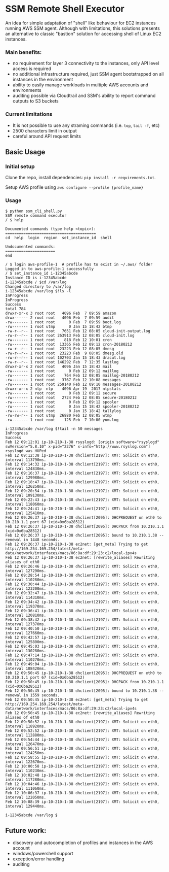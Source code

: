 # SSM Remote Shell Executor
An idea for simple adaptation of "shell" like behaviour for EC2 instances running AWS SSM agent. Although with limitations, this solutions presents an alternative to classic "bastion" solution for accessing shell of Linux EC2 instances.

### Main benefits:
- no requirement for layer 3 connectivity to the instances, only API level access is required
- no additional infrastructure required, just SSM agent bootstrapped on all instances in the environment
- ability to easily manage workloads in multiple AWS accounts and environments
- auditing possible via Cloudtrail and SSM's ability to report command outputs to S3 buckets

### Current limitations
- It is not possible to use any straming commands (i.e. `top`, `tail -f`, etc)
- 2500 characters limit in output
- careful around API request limits

## Basic Usage
### Initial setup
Clone the repo, install dependencies: `pip install -r requirements.txt`.

Setup AWS profile using `aws configure --profile {profile_name}`

### Usage

    $ python ssm_cli_shell.py
    SSM remote command executor
    / $ help
    
    Documented commands (type help <topic>):
    ========================================
    cd  help  login  region  set_instance_id  shell
    
    Undocumented commands:
    ======================
    end
    
    / $ login aws-profile-1  # profile has to exist in ~/.aws/ folder
    Logged in to aws-profile-1 successfully
    / $ set_instance_id i-12345abcde
    Instance ID is i-12345abcde
    i-12345abcde / $cd /var/log
    Changed directory to /var/log
    i-12345abcde /var/log $!ls -l
    InProgress
    InProgress
    Success
    total 784
    drwxr-xr-x 3 root root   4096 Feb  7 09:59 amazon
    drwx------ 2 root root   4096 Feb  7 09:59 audit
    -rw------- 1 root root      0 Feb  7 09:59 boot.log
    -rw------- 1 root utmp      0 Jan 15 18:42 btmp
    -rw-r--r-- 1 root root   7651 Feb 12 08:05 cloud-init-output.log
    -rw-r--r-- 1 root root 263913 Feb 12 08:05 cloud-init.log
    -rw------- 1 root root    818 Feb 12 10:01 cron
    -rw------- 1 root root  13365 Feb 12 09:12 cron-20180212
    -rw-r--r-- 1 root root  23223 Feb 12 08:05 dmesg
    -rw-r--r-- 1 root root  23223 Feb  9 08:05 dmesg.old
    -rw-r--r-- 1 root root 102703 Jan 15 18:43 dracut.log
    -rw-r--r-- 1 root root 146292 Feb  7 12:35 lastlog
    drwxr-xr-x 2 root root   4096 Jan 15 18:42 mail
    -rw------- 1 root root      0 Feb 12 09:12 maillog
    -rw------- 1 root root    764 Feb 12 08:05 maillog-20180212
    -rw------- 1 root root   3767 Feb 12 10:08 messages
    -rw------- 1 root root 259140 Feb 12 09:10 messages-20180212
    drwxr-xr-x 2 ntp  ntp    4096 Apr 19  2017 ntpstats
    -rw------- 1 root root      0 Feb 12 09:12 secure
    -rw------- 1 root root   2724 Feb 12 08:05 secure-20180212
    -rw------- 1 root root      0 Feb 12 09:12 spooler
    -rw------- 1 root root      0 Jan 15 18:42 spooler-20180212
    -rw------- 1 root root      0 Jan 15 18:42 tallylog
    -rw-rw-r-- 1 root utmp  26880 Feb 12 08:05 wtmp
    -rw------- 1 root root    125 Feb  7 10:00 yum.log
    
    i-12345abcde /var/log $!tail -n 50 messages
    InProgress
    Success
    Feb 12 09:12:01 ip-10-210-1-38 rsyslogd: [origin software="rsyslogd" swVersion="5.8.10" x-pid="2276" x-info="http://www.rsyslog.com"] rsyslogd was HUPed
    Feb 12 09:12:38 ip-10-210-1-38 dhclient[2197]: XMT: Solicit on eth0, interval 113790ms.
    Feb 12 09:14:32 ip-10-210-1-38 dhclient[2197]: XMT: Solicit on eth0, interval 124830ms.
    Feb 12 09:16:37 ip-10-210-1-38 dhclient[2197]: XMT: Solicit on eth0, interval 129980ms.
    Feb 12 09:18:47 ip-10-210-1-38 dhclient[2197]: XMT: Solicit on eth0, interval 126250ms.
    Feb 12 09:20:54 ip-10-210-1-38 dhclient[2197]: XMT: Solicit on eth0, interval 109130ms.
    Feb 12 09:22:43 ip-10-210-1-38 dhclient[2197]: XMT: Solicit on eth0, interval 118060ms.
    Feb 12 09:24:41 ip-10-210-1-38 dhclient[2197]: XMT: Solicit on eth0, interval 125410ms.
    Feb 12 09:26:37 ip-10-210-1-38 dhclient[2095]: DHCPREQUEST on eth0 to 10.210.1.1 port 67 (xid=0x6ba28512)
    Feb 12 09:26:37 ip-10-210-1-38 dhclient[2095]: DHCPACK from 10.210.1.1 (xid=0x6ba28512)
    Feb 12 09:26:37 ip-10-210-1-38 dhclient[2095]: bound to 10.210.1.38 -- renewal in 1448 seconds.
    Feb 12 09:26:37 ip-10-210-1-38 ec2net: [get_meta] Trying to get http://169.254.169.254/latest/meta-data/network/interfaces/macs/06:8a:df:29:23:c2/local-ipv4s
    Feb 12 09:26:37 ip-10-210-1-38 ec2net: [rewrite_aliases] Rewriting aliases of eth0
    Feb 12 09:26:46 ip-10-210-1-38 dhclient[2197]: XMT: Solicit on eth0, interval 127290ms.
    Feb 12 09:28:54 ip-10-210-1-38 dhclient[2197]: XMT: Solicit on eth0, interval 110280ms.
    Feb 12 09:30:44 ip-10-210-1-38 dhclient[2197]: XMT: Solicit on eth0, interval 123200ms.
    Feb 12 09:32:47 ip-10-210-1-38 dhclient[2197]: XMT: Solicit on eth0, interval 114310ms.
    Feb 12 09:34:42 ip-10-210-1-38 dhclient[2197]: XMT: Solicit on eth0, interval 119370ms.
    Feb 12 09:36:41 ip-10-210-1-38 dhclient[2197]: XMT: Solicit on eth0, interval 120810ms.
    Feb 12 09:38:42 ip-10-210-1-38 dhclient[2197]: XMT: Solicit on eth0, interval 127370ms.
    Feb 12 09:40:50 ip-10-210-1-38 dhclient[2197]: XMT: Solicit on eth0, interval 127660ms.
    Feb 12 09:42:57 ip-10-210-1-38 dhclient[2197]: XMT: Solicit on eth0, interval 125800ms.
    Feb 12 09:45:03 ip-10-210-1-38 dhclient[2197]: XMT: Solicit on eth0, interval 130280ms.
    Feb 12 09:47:14 ip-10-210-1-38 dhclient[2197]: XMT: Solicit on eth0, interval 110270ms.
    Feb 12 09:49:04 ip-10-210-1-38 dhclient[2197]: XMT: Solicit on eth0, interval 108420ms.
    Feb 12 09:50:45 ip-10-210-1-38 dhclient[2095]: DHCPREQUEST on eth0 to 10.210.1.1 port 67 (xid=0x6ba28512)
    Feb 12 09:50:45 ip-10-210-1-38 dhclient[2095]: DHCPACK from 10.210.1.1 (xid=0x6ba28512)
    Feb 12 09:50:45 ip-10-210-1-38 dhclient[2095]: bound to 10.210.1.38 -- renewal in 1559 seconds.
    Feb 12 09:50:45 ip-10-210-1-38 ec2net: [get_meta] Trying to get http://169.254.169.254/latest/meta-data/network/interfaces/macs/06:8a:df:29:23:c2/local-ipv4s
    Feb 12 09:50:45 ip-10-210-1-38 ec2net: [rewrite_aliases] Rewriting aliases of eth0
    Feb 12 09:50:52 ip-10-210-1-38 dhclient[2197]: XMT: Solicit on eth0, interval 118920ms.
    Feb 12 09:52:52 ip-10-210-1-38 dhclient[2197]: XMT: Solicit on eth0, interval 112880ms.
    Feb 12 09:54:44 ip-10-210-1-38 dhclient[2197]: XMT: Solicit on eth0, interval 126470ms.
    Feb 12 09:56:51 ip-10-210-1-38 dhclient[2197]: XMT: Solicit on eth0, interval 124250ms.
    Feb 12 09:58:55 ip-10-210-1-38 dhclient[2197]: XMT: Solicit on eth0, interval 122670ms.
    Feb 12 10:00:58 ip-10-210-1-38 dhclient[2197]: XMT: Solicit on eth0, interval 110230ms.
    Feb 12 10:02:48 ip-10-210-1-38 dhclient[2197]: XMT: Solicit on eth0, interval 117280ms.
    Feb 12 10:04:46 ip-10-210-1-38 dhclient[2197]: XMT: Solicit on eth0, interval 111060ms.
    Feb 12 10:06:37 ip-10-210-1-38 dhclient[2197]: XMT: Solicit on eth0, interval 122050ms.
    Feb 12 10:08:39 ip-10-210-1-38 dhclient[2197]: XMT: Solicit on eth0, interval 129440ms.
    
    i-12345abcde /var/log $
    

## Future work:
- discovery and autocompletion of profiles and instances in the AWS account
- windows/powershell support
- exception/error handling
- auditing
